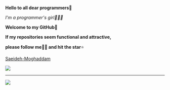 

**Hello to all dear programmers👋** 

*I'm a programmer's girl👩🏻‍💻*

**Welcome to my GitHub💙**

**If my repositories seem functional and attractive,**

**please follow me🙌🏻 and hit the star**⭐️

[Saeideh-Moghaddam](https://saeideh-moghaddam.com/)

<a href="https://github.com/saeideh-moghaddam">
<img align="center" src="https://github-readme-stats.vercel.app/api?username=saeideh-moghaddam&show_icons=true&count_private=true&include_all_commits=true" /></a>

---


<a href="https://github.com/saeideh-moghaddam">
<img align="center" src="https://github-readme-stats.vercel.app/api/top-langs/?username=saeideh-moghaddam" />
</a>



